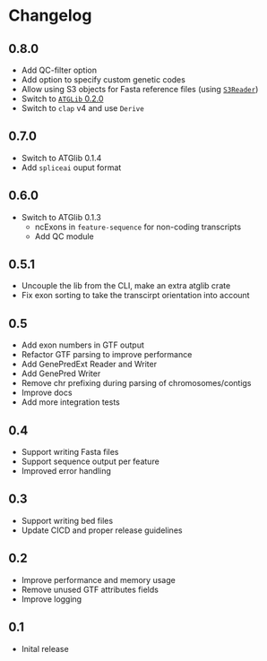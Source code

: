 # Changelog

## 0.8.0
- Add QC-filter option
- Add option to specify custom genetic codes
- Allow using S3 objects for Fasta reference files (using [`S3Reader`](https://crates.io/crates/s3reader))
- Switch to [`ATGLib` 0.2.0](https://crates.io/crates/atglib)
- Switch to `clap` v4 and use `Derive`

## 0.7.0
- Switch to ATGlib 0.1.4
- Add `spliceai` ouput format

## 0.6.0
- Switch to ATGlib 0.1.3
    - ncExons in `feature-sequence` for non-coding transcripts
    - Add QC module

## 0.5.1
- Uncouple the lib from the CLI, make an extra atglib crate
- Fix exon sorting to take the transcirpt orientation into account

## 0.5
- Add exon numbers in GTF output
- Refactor GTF parsing to improve performance
- Add GenePredExt Reader and Writer
- Add GenePred Writer
- Remove chr prefixing during parsing of chromosomes/contigs
- Improve docs
- Add more integration tests

## 0.4
- Support writing Fasta files
- Support sequence output per feature
- Improved error handling

## 0.3
- Support writing bed files
- Update CICD and proper release guidelines

## 0.2
- Improve performance and memory usage
- Remove unused GTF attributes fields
- Improve logging

## 0.1
- Inital release
